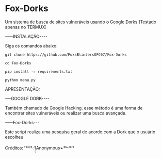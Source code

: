 # Fox-Dorks
Um sistema de busca de sites vulneráveis usando o Google Dorks (Testado apenas no TERMUX)

----INSTALAÇÃO----

Siga os comandos abaixo: 

```
git clone https://github.com/FoxsBlintersOFC07/Fox-Dorks

cd Fox-Dorks

pip install -r requirements.txt

python menu.py
```
APRESENTAÇÃO:

---GOOGLE DORK----

Também chamado de Google Hacking, esse método é uma forma de encontrar sites vulneráveis ou realizar uma busca avançada.


----Fox-Dorks---

Este script realiza uma pesquisa geral de acordo com a Dork que o usuário escolheu



Créditos: ᶠᵒˣʸˢ᭄Anonymous➢ᵇˡᶤᶰᵗᵉʳˢ
